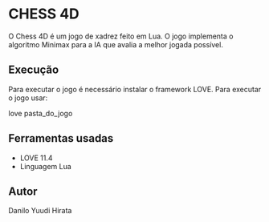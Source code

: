 # CHESS 4D
O Chess 4D é um jogo de xadrez feito em Lua. O jogo implementa o algoritmo Minimax para a IA que avalia a melhor jogada possível.

## Execução
Para executar o jogo é necessário instalar o framework LOVE. Para executar o jogo usar:

love pasta_do_jogo

## Ferramentas usadas
- LOVE 11.4
- Linguagem Lua

## Autor
Danilo Yuudi Hirata